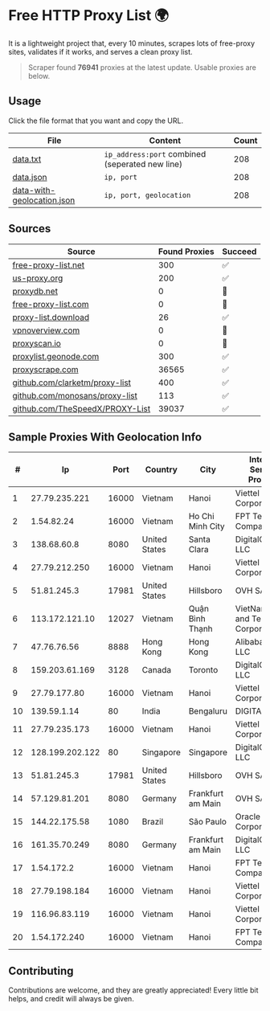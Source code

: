 
# Free HTTP Proxy List 🌍

It is a lightweight project that, every 10 minutes, scrapes lots of free-proxy sites, validates if it works, and serves a clean proxy list.


> Scraper found **76941** proxies at the latest update. Usable proxies are below.

## Usage

Click the file format that you want and copy the URL.


|File|Content|Count|
|----|-------|-----|
|[data.txt](https://raw.githubusercontent.com/themiralay/Proxy-List-World/master/data.txt)|`ip_address:port` combined (seperated new line)|208|
|[data.json](https://raw.githubusercontent.com/themiralay/Proxy-List-World/master/data.json)|`ip, port`|208|
|[data-with-geolocation.json](https://raw.githubusercontent.com/themiralay/Proxy-List-World/master/data-with-geolocation.json)|`ip, port, geolocation`|208|

## Sources

|Source|Found Proxies|Succeed|
|------|-------------|-------|
|[free-proxy-list.net](https://free-proxy-list.net)|300|✅|
|[us-proxy.org](https://www.us-proxy.org)|200|✅|
|[proxydb.net](http://proxydb.net)|0|🚫|
|[free-proxy-list.com](https://free-proxy-list.com/?page=&port=&type%5B%5D=http&type%5B%5D=https&up_time=0&search=Search)|0|🚫|
|[proxy-list.download](https://www.proxy-list.download/HTTP)|26|✅|
|[vpnoverview.com](https://vpnoverview.com/privacy/anonymous-browsing/free-proxy-servers)|0|🚫|
|[proxyscan.io](https://www.proxyscan.io)|0|🚫|
|[proxylist.geonode.com](https://proxylist.geonode.com/api/proxy-list?limit=300&page=1&sort_by=lastChecked&sort_type=desc&protocols=http,https)|300|✅|
|[proxyscrape.com](https://api.proxyscrape.com/v2/?request=displayproxies&protocol=http&timeout=10000&country=all&ssl=all&anonymity=all)|36565|✅|
|[github.com/clarketm/proxy-list](https://raw.githubusercontent.com/clarketm/proxy-list/master/proxy-list-raw.txt)|400|✅|
|[github.com/monosans/proxy-list](https://raw.githubusercontent.com/monosans/proxy-list/main/proxies/http.txt)|113|✅|
|[github.com/TheSpeedX/PROXY-List](https://raw.githubusercontent.com/TheSpeedX/PROXY-List/master/http.txt)|39037|✅|


## Sample Proxies With Geolocation Info

|#|Ip|Port|Country|City|Internet Service Provider|
|-|--|----|-------|----|-------------------------|
|1|27.79.235.221|16000|Vietnam|Hanoi|Viettel Corporation|
|2|1.54.82.24|16000|Vietnam|Ho Chi Minh City|FPT Telecom Company|
|3|138.68.60.8|8080|United States|Santa Clara|DigitalOcean, LLC|
|4|27.79.212.250|16000|Vietnam|Hanoi|Viettel Corporation|
|5|51.81.245.3|17981|United States|Hillsboro|OVH SAS|
|6|113.172.121.10|12027|Vietnam|Quận Bình Thạnh|VietNam Post and Telecom Corporation|
|7|47.76.76.56|8888|Hong Kong|Hong Kong|Alibaba Cloud LLC|
|8|159.203.61.169|3128|Canada|Toronto|DigitalOcean, LLC|
|9|27.79.177.80|16000|Vietnam|Hanoi|Viettel Corporation|
|10|139.59.1.14|80|India|Bengaluru|DIGITALOCEAN|
|11|27.79.235.173|16000|Vietnam|Hanoi|Viettel Corporation|
|12|128.199.202.122|80|Singapore|Singapore|DigitalOcean, LLC|
|13|51.81.245.3|17981|United States|Hillsboro|OVH SAS|
|14|57.129.81.201|8080|Germany|Frankfurt am Main|OVH SAS|
|15|144.22.175.58|1080|Brazil|São Paulo|Oracle Corporation|
|16|161.35.70.249|8080|Germany|Frankfurt am Main|DigitalOcean, LLC|
|17|1.54.172.2|16000|Vietnam|Hanoi|FPT Telecom Company|
|18|27.79.198.184|16000|Vietnam|Hanoi|Viettel Corporation|
|19|116.96.83.119|16000|Vietnam|Hanoi|Viettel Corporation|
|20|1.54.172.240|16000|Vietnam|Hanoi|FPT Telecom Company|



## Contributing

Contributions are welcome, and they are greatly appreciated! Every
little bit helps, and credit will always be given.

